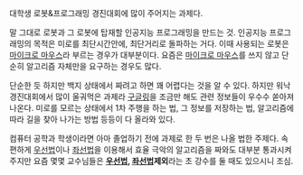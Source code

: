 대학생 로봇&프로그래밍 경진대회에 많이 주어지는 과제다.  

말 그대로 로봇과 그 로봇에 탑재할 인공지능 프로그래밍을 만드는 것. 인공지능 프로그래밍의 목적은 미로를 최단시간안에, 최단거리로 돌파하는
거다. 이때 사용되는 로봇은 [마이크로 마우스](%EB%A7%88%EC%9D%B4%ED%81%AC%EB%A1%9C%20%EB%A7%88%EC%9A%B0%EC%8A%A4.md)라 부르는 경우가 대부분이다. 요즘은 [마이크로 마우스](%EB%A7%88%EC%9D%B4%ED%81%AC%EB%A1%9C%20%EB%A7%88%EC%9A%B0%EC%8A%A4.md)를 쓰지 않고 단순히 알고리즘 자체만을 요구하는
경우도 많다.

단순한 듯 하지만 백지 상태에서 짜려고 하면 꽤 어렵다는 것을 알 수 있다. 하지만 워낙 경진대회에서 많이 울궈먹은 과제라
[구글링](%EA%B5%AC%EA%B8%80%EB%A7%81.md)을 조금만 해도 관련 정보들이 우수수 쏟아져 나온다. 미로를 모르는
상태에서 1차 주행을 하는 법, 그 정보를 저장하는 법, 알고리즘에 따라 길을 찾아 나가는 방법 등등이 다 올라와 있다.

컴퓨터 공학과 학생이라면 아마 졸업하기 전에 과제로 한 두 번은 나올 법한 주제다. 속 편하게
[우선법](%EC%9A%B0%EC%84%A0%EB%B2%95.md)이나
[좌선법](%EC%A2%8C%EC%84%A0%EB%B2%95.md)을 이용해서 효율 극악의 알고리즘을 짜와도 대부분 통과시켜 주지만
요즘 몇몇 교수님들은 **[우선법](%EC%9A%B0%EC%84%A0%EB%B2%95.md),
[좌선법](%EC%A2%8C%EC%84%A0%EB%B2%95.md)제외**라는 초 강수를 둘 때도 있으시니 조심.

